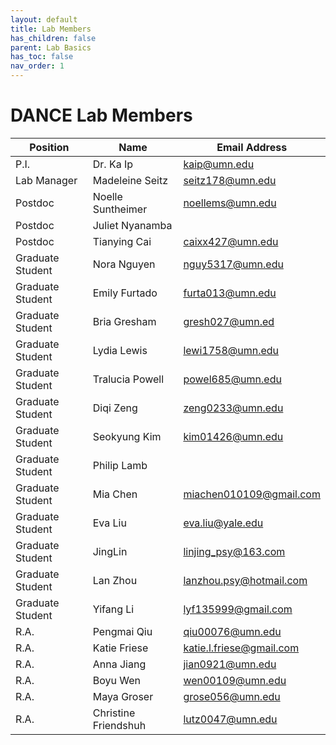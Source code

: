 ```yaml
---
layout: default
title: Lab Members
has_children: false
parent: Lab Basics
has_toc: false
nav_order: 1
---
```

# DANCE Lab Members 


| Position | Name | Email Address|
| ----------- | ----------- | ----------- |
| P.I. | Dr. Ka Ip | kaip@umn.edu |
| Lab Manager | Madeleine Seitz | seitz178@umn.edu |
| Postdoc | Noelle Suntheimer | noellems@umn.edu |
| Postdoc | Juliet Nyanamba | |
| Postdoc | Tianying Cai | caixx427@umn.edu |
| Graduate Student | Nora Nguyen | nguy5317@umn.edu |
| Graduate Student | Emily Furtado | furta013@umn.edu |
| Graduate Student | Bria Gresham | gresh027@umn.ed |
| Graduate Student | Lydia Lewis | lewi1758@umn.edu |
| Graduate Student | Tralucia Powell | powel685@umn.edu |
| Graduate Student | Diqi Zeng | zeng0233@umn.edu |
| Graduate Student | Seokyung Kim | kim01426@umn.edu |
| Graduate Student | Philip Lamb | |
| Graduate Student | Mia Chen | miachen010109@gmail.com |
| Graduate Student | Eva Liu | eva.liu@yale.edu |
| Graduate Student | JingLin | linjing_psy@163.com |
| Graduate Student | Lan Zhou | lanzhou.psy@hotmail.com |
| Graduate Student | Yifang Li | lyf135999@gmail.com |
| R.A. | Pengmai Qiu | qiu00076@umn.edu |
| R.A. | Katie Friese | katie.l.friese@gmail.com |
| R.A. | Anna Jiang | jian0921@umn.edu |
| R.A. | Boyu Wen | wen00109@umn.edu |
| R.A. | Maya Groser | grose056@umn.edu |
| R.A. | Christine Friendshuh | lutz0047@umn.edu |